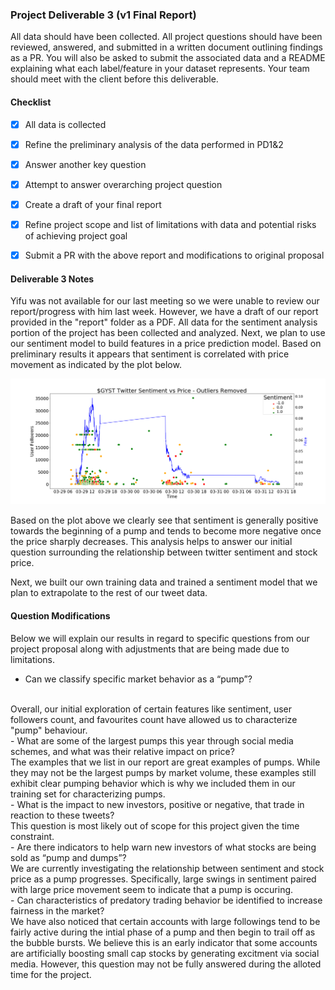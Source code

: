 ### Project Deliverable 3 (v1 Final Report)

All data should have been collected. All project questions should have been reviewed, answered, and submitted in a written document outlining findings as a PR. You will also be asked to submit the associated data and a README explaining what each label/feature in your dataset represents. Your team should meet with the client before this deliverable.



#### Checklist

- [X] All data is collected
- [X] Refine the preliminary analysis of the data performed in PD1&2
- [X] Answer another key question
- [X] Attempt to answer overarching project question
- [X] Create a draft of your final report
- [X] Refine project scope and list of limitations with data and potential risks of achieving project goal
- [X] Submit a PR with the above report and modifications to original proposal


#### Deliverable 3 Notes

Yifu was not available for our last meeting so we were unable to review our report/progress with him last week. However, we have a draft of our report provided in the "report" folder as a PDF. All data for the sentiment analysis portion of the project has been collected and analyzed. Next, we plan to use our sentiment model to build features in a price prediction model. Based on preliminary results it appears that sentiment is correlated with price movement as indicated by the plot below. 

![GYST_sentiment](GYST_Sentiment.png)

Based on the plot above we clearly see that sentiment is generally positive towards the beginning of a pump and tends to become more negative once the price sharply decreases. This analysis helps to answer our initial question surrounding the relationship between twitter sentiment and stock price. 

Next, we built our own training data and trained a sentiment model that we plan to extrapolate to the rest of our tweet data. 

#### Question Modifications 

Below we will explain our results in regard to specific questions from our project proposal along with adjustments that are being made due to limitations.


- Can we classify specific market behavior as a “pump”? 
<br>
Overall, our initial exploration of certain features like sentiment, user followers count, and favourites count have allowed us to characterize "pump" behaviour. 
<br>
- What are some of the largest pumps this year through social media schemes, and what was their relative impact on price?
<br>
The examples that we list in our report are great examples of pumps. While they may not be the largest pumps by market volume, these examples still exhibit clear pumping behavior which is why we included them in our training set for characterizing pumps. 
<br>
- What is the impact to new investors, positive or negative, that trade in reaction to these tweets?
<br>
This question is most likely out of scope for this project given the time constraint.
<br>
- Are there indicators to help warn new investors of what stocks are being sold as “pump and dumps”?
<br>
We are currently investigating the relationship between sentiment and stock price as a pump progresses. Specifically, large swings in sentiment paired with large price movement seem to indicate that a pump is occuring.
<br>
- Can characteristics of predatory trading behavior be identified to increase fairness in the market?
<br>
We have also noticed that certain accounts with large followings tend to be fairly active during the intial phase of a pump and then begin to trail off as the bubble bursts. We believe this is an early indicator that some accounts are artificially boosting small cap stocks by generating excitment via social media. However, this question may not be fully answered during the alloted time for the project. 

